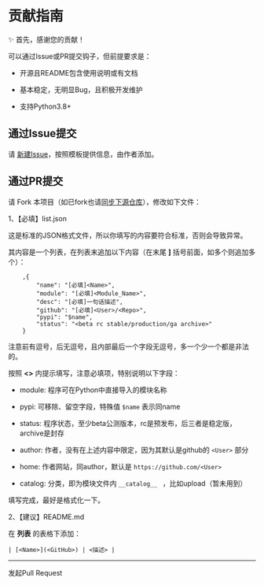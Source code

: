 # 贡献指南

:sparkles: 首先，感谢您的贡献！

可以通过Issue或PR提交钩子，但前提要求是：

- 开源且README包含使用说明或有文档

- 基本稳定，无明显Bug，且积极开发维护

- 支持Python3.8+

## 通过Issue提交

请 [新建Issue](https://github.com/sapicd/awesome/issues/new?assignees=&labels=enhancement&template=newhook.md&title=%5BPR%5D)，按照模板提供信息，由作者添加。

## 通过PR提交

请 Fork 本项目（如已fork也请[同步下源仓库](https://docs.github.com/cn/github/collaborating-with-issues-and-pull-requests/syncing-a-fork)），修改如下文件：

1、【必填】list.json

这是标准的JSON格式文件，所以你填写的内容要符合标准，否则会导致异常。

其内容是一个列表，在列表末追加以下内容（在末尾 **]** 括号前面，如多个则追加多个）：

```
    ,{
        "name": "[必填]<Name>",
        "module": "[必填]<Module_Name>",
        "desc": "[必填]一句话描述",
        "github": "[必填]<User>/<Repo>",
        "pypi": "$name",
        "status": "<beta rc stable/production/ga archive>"
    }
```

注意前有逗号，后无逗号，且内部最后一个字段无逗号，多一个少一个都是非法的。

按照 **<>** 内提示填写，注意必填项，特别说明以下字段：

- module: 程序可在Python中直接导入的模块名称

- pypi: 可移除、留空字段，特殊值 `$name` 表示同name

- status: 程序状态，至少beta公测版本，rc是预发布，后三者是稳定版，archive是封存

- author: 作者，没有在上述内容中限定，因为其默认是github的 `<User>` 部分

- home: 作者网站，同author，默认是 ``https://github.com/<User>``

- catalog: 分类，即为模块文件内 ``__catalog__ `` ，比如upload（暂未用到）

填写完成，最好是格式化一下。

2、【建议】README.md

在 **列表** 的表格下添加：

`| [<Name>](<GitHub>) | <描述> |`

--------

发起Pull Request
